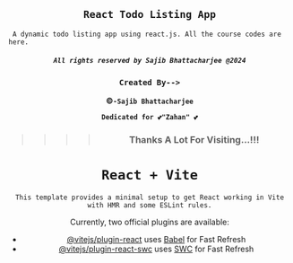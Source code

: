 <div align="center">
  
  ## `React Todo Listing App`

</div>

```node
 A dynamic todo listing app using react.js. All the course codes are here.
```

<div 
align="center">

##### `All rights reserved by Sajib Bhattacharjee @2024`

### `Created By-->`

**&copy;`-Sajib Bhattacharjee`**

**`Dedicated for 💕"Zahan" 💕`**

> > > > ### Thanks A Lot For Visiting...!!!


# `React + Vite`

```
This template provides a minimal setup to get React working in Vite
with HMR and some ESLint rules.
```
Currently, two official plugins are available:

- [@vitejs/plugin-react](https://github.com/vitejs/vite-plugin-react/blob/main/packages/plugin-react/README.md) uses [Babel](https://babeljs.io/) for Fast Refresh
- [@vitejs/plugin-react-swc](https://github.com/vitejs/vite-plugin-react-swc) uses [SWC](https://swc.rs/) for Fast Refresh

